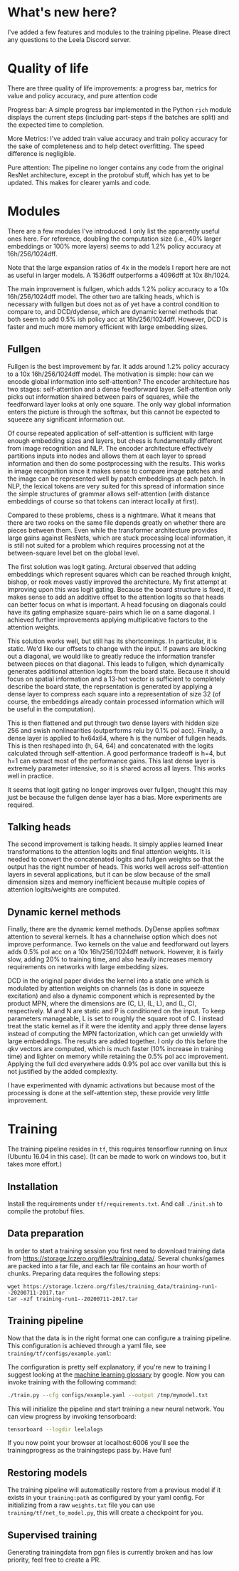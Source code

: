 # What's new here?

I've added a few features and modules to the training pipeline. Please direct any questions to the Leela Discord server.

# Quality of life
There are three quality of life improvements: a progress bar, metrics for value and policy accuracy, and pure attention code

Progress bar: A simple progress bar implemented in the Python `rich` module displays the current steps (including part-steps if the batches are split) and the expected time to completion.

More Metrics: I've added train value accuracy and train policy accuracy for the sake of completeness and to help detect overfitting. The speed difference is negligible.

Pure attention: The pipeline no longer contains any code from the original ResNet architecture, except in the protobuf stuff, which has yet to be updated. This makes for clearer yamls and code.

# Modules
There are a few modules I've introduced. I only list the apparently useful ones here. For reference, doubling the computation size (i.e., 40% larger embeddings or 100% more layers) seems to add 1.2% policy accuracy at 16h/256/1024dff.

Note that the large expansion ratios of 4x in the models I report here are not as useful in larger models. A 1536dff outperforms a 4096dff at 10x 8h/1024.

The main improvement is fullgen, which adds 1.2% policy accuracy to a 10x 16h/256/1024dff model. The other two are talking heads, which is necessary with fullgen but does not as of yet have a control condition to compare to, and DCD/dydense, which are dynamic kernel methods that both seem to add 0.5% ish policy acc at 16h/256/1024dff. However, DCD is faster and much more memory efficient with large embedding sizes.

## Fullgen

Fullgen is the best improvement by far. It adds around 1.2% policy accuracy to a 10x 16h/256/1024dff model. The motivation is simple: how can we encode global information into self-attention? The encoder architecture has two stages: self-attention and a dense feedforward layer. Self-attention only picks out information shaired between pairs of squares, while the feedforward layer looks at only one square. The only way global information enters the picture is through the softmax, but this cannot be expected to squeeze any significant information out. 

Of course repeated application of self-attention is sufficient with large enough embedding sizes and layers, but chess is fundamentally different from image recognition and NLP. The encoder architecture effectively partitions inputs into nodes and allows them at each layer to spread information and then do some postprocessing with the results. This works in image recognition since it makes sense to compare image patches and the image can be represented well by patch embeddings at each patch. In NLP, the lexical tokens are very suited for this spread of information since the simple structures of grammar allows self-attention (with distance embeddings of course so that tokens can interact locally at first).


Compared to these problems, chess is a nightmare. What it means that there are two rooks on the same file depends greatly on whether there are pieces between them. Even while the transformer architecture provides large gains against ResNets, which are stuck processing local information, it is still not suited for a problem which requires processing not at the between-square level bet on the global level. 

The first solution was logit gating. Arcturai observed that adding embeddings which represent squares which can be reached through knight, bishop, or rook moves vastly improved the architecture. My first attempt at improving upon this was logit gating. Because the board structure is fixed, it makes sense to add an additive offset to the attention logits so that heads can better focus on what is important. A head focusing on diagonals could have its gating emphasize square-pairs which lie on a same diagonal. I achieved further improvements applying multiplicative factors to the attention weights.

This solution works well, but still has its shortcomings. In particular, it is static. We'd like our offsets to change with the input. If pawns are blocking out a diagonal, we would like to greatly reduce the information transfer between pieces on that diagonal. This leads to fullgen, which dynamically generates additional attention logits from the board state. Because it should focus on spatial information and a 13-hot vector is sufficient to completely describe the board state, the reprsentation is generated by applying a dense layer to compress each square into a representation of size 32 (of course, the embeddings already contain processed information which will be useful in the computation).

This is then flattened and put through two dense layers with hidden size 256 and swish nonlinearities (outperforms relu by 0.1% pol acc). Finally, a dense layer is applied to hx64x64, where h is the number of fullgen heads. This is then reshaped into (h, 64, 64) and concatenated with the logits calculated through self-attention. A good performance tradeoff is h=4, but h=1 can extract most of the performance gains. This last dense layer is extremely parameter intensive, so it is shared across all layers. This works well in practice.

It seems that logit gating no longer improves over fullgen, thought this may just be because the fullgen dense layer has a bias. More experiments are required.

## Talking heads


The second improvement is talking heads. It simply applies learned linear transformations to the attention logits and final attention weights. It is needed to convert the concatenated logits and fullgen weights so that the output has the right number of heads. This works well across self-attention layers in several applications, but it can be slow because of the small dimension sizes and memory inefficient because multiple copies of attention logits/weights are computed.

## Dynamic kernel methods


Finally, there are the dynamic kernel methods. DyDense applies softmax attention to several kernels. It has a channelwise option which does not improve performance. Two kernels on the value and feedforward out layers adds 0.5% pol acc on a 10x 16h/256/1024dff network. However, it is fairly slow, adding 20% to training time, and also heavily increases memory requirements on networks with large embedding sizes.

DCD in the original paper divides the kernel into a static one which is modulated by attention weights on channels (as is done in squeeze excitation) and also a dynamic component which is represented by the product MPN, where the dimensions are (C, L), (L, L), and (L, C), respectively. M and N are static and P is conditioned on the input. To keep parameters manageable, L is set to roughly the square root of C. I instead treat the static kernel as if it were the identity and apply three dense layers instead of computing the MPN factorization, which can get unwieldy with large embeddings. The results are added together. I only do this before the qkv vectors are computed, which is much faster (10% increase in training time) and lighter on memory while retaining the 0.5% pol acc improvement. Applying the full dcd everywhere adds 0.9% pol acc over vanilla but this is not justified by the added complexity.

I have experimented with dynamic activations but because most of the processing is done at the self-attention step, these provide very little improvement.


# Training

The training pipeline resides in `tf`, this requires tensorflow running on linux (Ubuntu 16.04 in this case). (It can be made to work on windows too, but it takes more effort.)

## Installation

Install the requirements under `tf/requirements.txt`. And call `./init.sh` to compile the protobuf files.

## Data preparation

In order to start a training session you first need to download training data from https://storage.lczero.org/files/training_data/. Several chunks/games are packed into a tar file, and each tar file contains an hour worth of chunks. Preparing data requires the following steps:

```
wget https://storage.lczero.org/files/training_data/training-run1--20200711-2017.tar
tar -xzf training-run1--20200711-2017.tar
```

## Training pipeline

Now that the data is in the right format one can configure a training pipeline. This configuration is achieved through a yaml file, see `training/tf/configs/example.yaml`:

The configuration is pretty self explanatory, if you're new to training I suggest looking at the [machine learning glossary](https://developers.google.com/machine-learning/glossary/) by google. Now you can invoke training with the following command:

```bash
./train.py --cfg configs/example.yaml --output /tmp/mymodel.txt
```

This will initialize the pipeline and start training a new neural network. You can view progress by invoking tensorboard:

```bash
tensorboard --logdir leelalogs
```

If you now point your browser at localhost:6006 you'll see the trainingprogress as the trainingsteps pass by. Have fun!

## Restoring models

The training pipeline will automatically restore from a previous model if it exists in your `training:path` as configured by your yaml config. For initializing from a raw `weights.txt` file you can use `training/tf/net_to_model.py`, this will create a checkpoint for you.

## Supervised training

Generating trainingdata from pgn files is currently broken and has low priority, feel free to create a PR.
